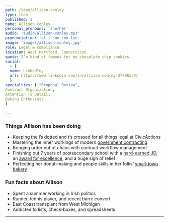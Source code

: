 ```yaml
---
path: /team/allison-conley
type: team
published: 1
name: Allison Conley
personal_pronouns: 'she/her'
audio: 'audio/allison-conley.mp3'
pronunciation: 'al-i-son con-lee'
image: 'images/allison-conley.jpg'
role: Legal & Compliance
location: West Hartford, Connecticut
quote: I’m kind of famous for my chocolate chip cookies.
social: 
  - {
  name: LinkedIn,
  url: https://www.linkedin.com/in/allison-conley-37708aa9/
  }
specialties: [ "Proposal Review",
Contract Organization,
Attention To Detail,
Baking Enthusiast
]
  
---
```


### Things Allison has been doing
* Keeping the i’s dotted and t’s crossed for all things legal at CivicActions
* Mastering the inner workings of modern [government contracting](https://www.gsa.gov/buying-selling/purchasing-programs/gsa-schedules)
* Bringing order out of chaos with contract workflow management
* Finishing out 7 years of postsecondary school with a [hard-earned JD](https://www.law.uconn.edu/admissions/juris-doctor-admissions/juris-doctor-jd), an [award for excellence](https://www.cali.org/content/cali-excellence-future-awards), and a huge sigh of relief
* Perfecting her donut-making and people skills in her folks’ [small-town bakery](https://www.facebook.com/pages/category/Bakery/Conleys-Homestyle-Bakery-115370131826527/)

### Fun facts about Allison
* Spent a summer working in Irish politics
* Runner, tennis player, and recent barre convert
* East Coast transplant from West Michigan
* Addicted to lists, check-boxes, and spreadsheets

-----------------------------------
